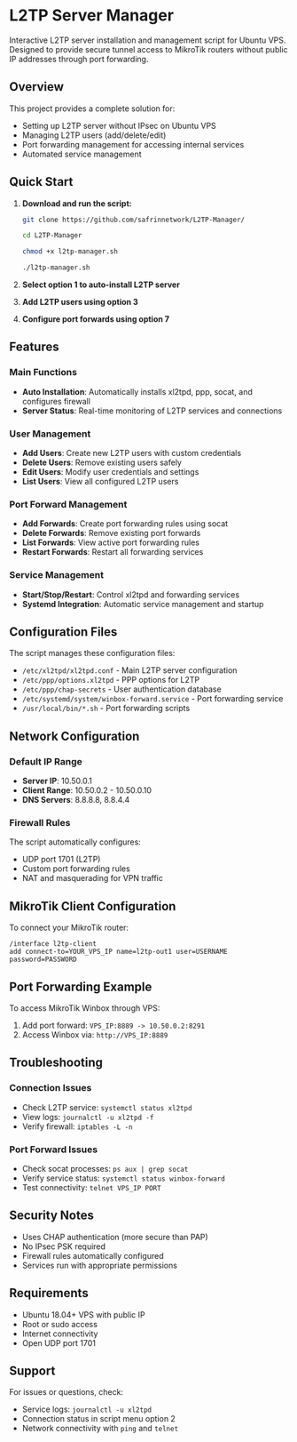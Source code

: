 # L2TP Server Manager

Interactive L2TP server installation and management script for Ubuntu VPS. Designed to provide secure tunnel access to MikroTik routers without public IP addresses through port forwarding.

## Overview

This project provides a complete solution for:
- Setting up L2TP server without IPsec on Ubuntu VPS
- Managing L2TP users (add/delete/edit)
- Port forwarding management for accessing internal services
- Automated service management

## Quick Start

1. **Download and run the script:**
      ```bash
   git clone https://github.com/safrinnetwork/L2TP-Manager/
   ```
   ```bash
   cd L2TP-Manager
   ```
   ```bash
   chmod +x l2tp-manager.sh
   ```
   ```bash
   ./l2tp-manager.sh
   ```

3. **Select option 1 to auto-install L2TP server**

4. **Add L2TP users using option 3**

5. **Configure port forwards using option 7**

## Features

### Main Functions
- **Auto Installation**: Automatically installs xl2tpd, ppp, socat, and configures firewall
- **Server Status**: Real-time monitoring of L2TP services and connections

### User Management
- **Add Users**: Create new L2TP users with custom credentials
- **Delete Users**: Remove existing users safely
- **Edit Users**: Modify user credentials and settings
- **List Users**: View all configured L2TP users

### Port Forward Management
- **Add Forwards**: Create port forwarding rules using socat
- **Delete Forwards**: Remove existing port forwards
- **List Forwards**: View active port forwarding rules
- **Restart Forwards**: Restart all forwarding services

### Service Management
- **Start/Stop/Restart**: Control xl2tpd and forwarding services
- **Systemd Integration**: Automatic service management and startup

## Configuration Files

The script manages these configuration files:

- `/etc/xl2tpd/xl2tpd.conf` - Main L2TP server configuration
- `/etc/ppp/options.xl2tpd` - PPP options for L2TP
- `/etc/ppp/chap-secrets` - User authentication database
- `/etc/systemd/system/winbox-forward.service` - Port forwarding service
- `/usr/local/bin/*.sh` - Port forwarding scripts

## Network Configuration

### Default IP Range
- **Server IP**: 10.50.0.1
- **Client Range**: 10.50.0.2 - 10.50.0.10
- **DNS Servers**: 8.8.8.8, 8.8.4.4

### Firewall Rules
The script automatically configures:
- UDP port 1701 (L2TP)
- Custom port forwarding rules
- NAT and masquerading for VPN traffic

## MikroTik Client Configuration

To connect your MikroTik router:

```
/interface l2tp-client
add connect-to=YOUR_VPS_IP name=l2tp-out1 user=USERNAME password=PASSWORD
```

## Port Forwarding Example

To access MikroTik Winbox through VPS:
1. Add port forward: `VPS_IP:8889 -> 10.50.0.2:8291`
2. Access Winbox via: `http://VPS_IP:8889`

## Troubleshooting

### Connection Issues
- Check L2TP service: `systemctl status xl2tpd`
- View logs: `journalctl -u xl2tpd -f`
- Verify firewall: `iptables -L -n`

### Port Forward Issues
- Check socat processes: `ps aux | grep socat`
- Verify service status: `systemctl status winbox-forward`
- Test connectivity: `telnet VPS_IP PORT`

## Security Notes

- Uses CHAP authentication (more secure than PAP)
- No IPsec PSK required
- Firewall rules automatically configured
- Services run with appropriate permissions

## Requirements

- Ubuntu 18.04+ VPS with public IP
- Root or sudo access
- Internet connectivity
- Open UDP port 1701

## Support

For issues or questions, check:
- Service logs: `journalctl -u xl2tpd`
- Connection status in script menu option 2
- Network connectivity with `ping` and `telnet`

